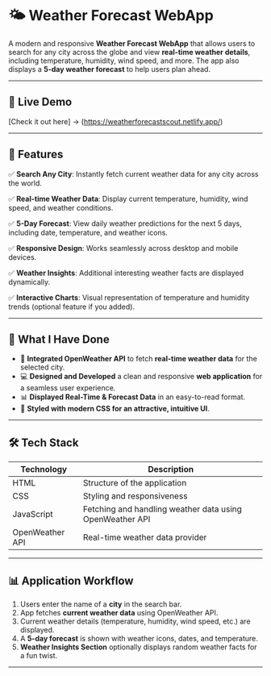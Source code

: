 # 🌤️ Weather Forecast WebApp

A modern and responsive **Weather Forecast WebApp** that allows users to search for any city across the globe and view **real-time weather details**, including temperature, humidity, wind speed, and more. The app also displays a **5-day weather forecast** to help users plan ahead.

---

## 🔗 Live Demo

[Check it out here] -> (https://weatherforecastscout.netlify.app/)

---

## 🌟 Features

✅ **Search Any City**: Instantly fetch current weather data for any city across the world.

✅ **Real-time Weather Data**: Display current temperature, humidity, wind speed, and weather conditions.

✅ **5-Day Forecast**: View daily weather predictions for the next 5 days, including date, temperature, and weather icons.

✅ **Responsive Design**: Works seamlessly across desktop and mobile devices.

✅ **Weather Insights**: Additional interesting weather facts are displayed dynamically.

✅ **Interactive Charts**: Visual representation of temperature and humidity trends (optional feature if you added).

---

## 🚀 What I Have Done

- 🔗 **Integrated OpenWeather API** to fetch **real-time weather data** for the selected city.
- 💻 **Designed and Developed** a clean and responsive **web application** for a seamless user experience.
- 📊 **Displayed Real-Time & Forecast Data** in an easy-to-read format.
- 🎨 **Styled with modern CSS for an attractive, intuitive UI**.

---

## 🛠️ Tech Stack

| Technology | Description |
|---|---|
| HTML | Structure of the application |
| CSS | Styling and responsiveness |
| JavaScript | Fetching and handling weather data using OpenWeather API |
| OpenWeather API | Real-time weather data provider |

---

## 📊 Application Workflow

1. Users enter the name of a **city** in the search bar.
2. App fetches **current weather data** using OpenWeather API.
3. Current weather details (temperature, humidity, wind speed, etc.) are displayed.
4. A **5-day forecast** is shown with weather icons, dates, and temperature.
5. **Weather Insights Section** optionally displays random weather facts for a fun twist.

---
